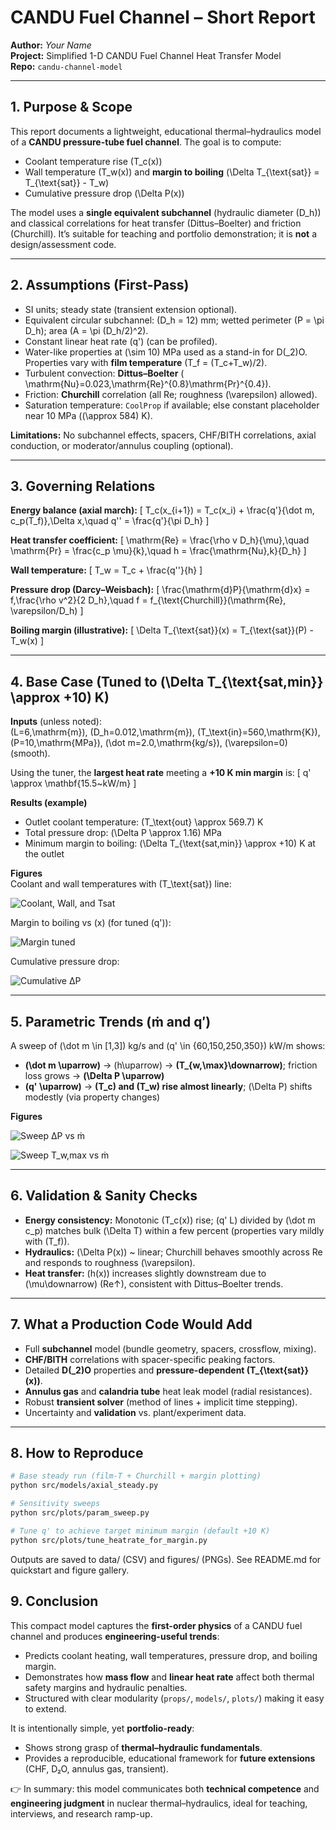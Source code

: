 # CANDU Fuel Channel – Short Report

**Author:** _Your Name_  
**Project:** Simplified 1-D CANDU Fuel Channel Heat Transfer Model  
**Repo:** `candu-channel-model`

---

## 1. Purpose & Scope
This report documents a lightweight, educational thermal–hydraulics model of a **CANDU pressure-tube fuel channel**. The goal is to compute:
- Coolant temperature rise \(T_c(x)\)
- Wall temperature \(T_w(x)\) and **margin to boiling** \(\Delta T_{\text{sat}} = T_{\text{sat}} - T_w\)
- Cumulative pressure drop \(\Delta P(x)\)

The model uses a **single equivalent subchannel** (hydraulic diameter \(D_h\)) and classical correlations for heat transfer (Dittus–Boelter) and friction (Churchill). It’s suitable for teaching and portfolio demonstration; it is **not** a design/assessment code.

---

## 2. Assumptions (First-Pass)
- SI units; steady state (transient extension optional).
- Equivalent circular subchannel: \(D_h = 12\) mm; wetted perimeter \(P = \pi D_h\); area \(A = \pi (D_h/2)^2\).
- Constant linear heat rate \(q'\) (can be profiled).
- Water-like properties at \(\sim 10\) MPa used as a stand-in for D\(_2\)O. Properties vary with **film temperature** \(T_f = (T_c+T_w)/2\).
- Turbulent convection: **Dittus–Boelter** \( \mathrm{Nu}=0.023\,\mathrm{Re}^{0.8}\mathrm{Pr}^{0.4}\).
- Friction: **Churchill** correlation (all Re; roughness \(\varepsilon\) allowed).
- Saturation temperature: `CoolProp` if available; else constant placeholder near 10 MPa (\(\approx 584\) K).

**Limitations:** No subchannel effects, spacers, CHF/BITH correlations, axial conduction, or moderator/annulus coupling (optional).

---

## 3. Governing Relations
**Energy balance (axial march):**
\[
T_c(x_{i+1}) = T_c(x_i) + \frac{q'}{\dot m\, c_p(T_f)}\,\Delta x,\quad q'' = \frac{q'}{\pi D_h}
\]

**Heat transfer coefficient:**
\[
\mathrm{Re} = \frac{\rho v D_h}{\mu},\quad \mathrm{Pr} = \frac{c_p \mu}{k},\quad 
h = \frac{\mathrm{Nu}\,k}{D_h}
\]

**Wall temperature:**
\[
T_w = T_c + \frac{q''}{h}
\]

**Pressure drop (Darcy–Weisbach):**
\[
\frac{\mathrm{d}P}{\mathrm{d}x} = f\,\frac{\rho v^2}{2 D_h},\quad f = f_{\text{Churchill}}(\mathrm{Re}, \varepsilon/D_h)
\]

**Boiling margin (illustrative):**
\[
\Delta T_{\text{sat}}(x) = T_{\text{sat}}(P) - T_w(x)
\]

---

## 4. Base Case (Tuned to \(\Delta T_{\text{sat,min}} \approx +10\) K)

**Inputs** (unless noted):  
\(L=6\,\mathrm{m}\), \(D_h=0.012\,\mathrm{m}\), \(T_\text{in}=560\,\mathrm{K}\), \(P=10\,\mathrm{MPa}\), \(\dot m=2.0\,\mathrm{kg/s}\), \(\varepsilon=0\) (smooth).

Using the tuner, the **largest heat rate** meeting a **+10 K min margin** is:
\[
q' \approx \mathbf{15.5~kW/m}
\]

**Results (example)**  
- Outlet coolant temperature: \(T_\text{out} \approx 569.7\) K  
- Total pressure drop: \(\Delta P \approx 1.16\) MPa  
- Minimum margin to boiling: \(\Delta T_{\text{sat,min}} \approx +10\) K at the outlet

**Figures**  
Coolant and wall temperatures with \(T_\text{sat}\) line:

![Coolant, Wall, and Tsat](../figures/Tx_coolant_wall_Tsat.png)

Margin to boiling vs \(x\) (for tuned \(q'\)):

![Margin tuned](../figures/margin_tuned_qprime.png)

Cumulative pressure drop:

![Cumulative ΔP](../figures/dP_x_filmT.png)

---

## 5. Parametric Trends (ṁ and q′)
A sweep of \(\dot m \in [1,3]\) kg/s and \(q' \in \{60,150,250,350\}\) kW/m shows:

- **\(\dot m \uparrow\)** → \(h\uparrow\) → **\(T_{w,\max}\downarrow\)**; friction loss grows → **\(\Delta P \uparrow\)**  
- **\(q' \uparrow\)** → **\(T_c\) and \(T_w\) rise almost linearly**; \(\Delta P\) shifts modestly (via property changes)

**Figures**

![Sweep ΔP vs ṁ](../figures/sweep_dP_vs_mdot.png)

![Sweep T_w,max vs ṁ](../figures/sweep_Twmax_vs_mdot.png)

---

## 6. Validation & Sanity Checks
- **Energy consistency:** Monotonic \(T_c(x)\) rise; \(q' L\) divided by \(\dot m c_p\) matches bulk \(\Delta T\) within a few percent (properties vary mildly with \(T_f\)).  
- **Hydraulics:** \(\Delta P(x)\) ~ linear; Churchill behaves smoothly across Re and responds to roughness \(\varepsilon\).  
- **Heat transfer:** \(h(x)\) increases slightly downstream due to \(\mu\downarrow\) (Re↑), consistent with Dittus–Boelter trends.

---

## 7. What a Production Code Would Add
- Full **subchannel** model (bundle geometry, spacers, crossflow, mixing).  
- **CHF/BITH** correlations with spacer-specific peaking factors.  
- Detailed **D\(_2\)O** properties and **pressure-dependent \(T_{\text{sat}}(x)\)**.  
- **Annulus gas** and **calandria tube** heat leak model (radial resistances).  
- Robust **transient solver** (method of lines + implicit time stepping).  
- Uncertainty and **validation** vs. plant/experiment data.

---

## 8. How to Reproduce
```bash
# Base steady run (film-T + Churchill + margin plotting)
python src/models/axial_steady.py

# Sensitivity sweeps
python src/plots/param_sweep.py

# Tune q' to achieve target minimum margin (default +10 K)
python src/plots/tune_heatrate_for_margin.py

```
Outputs are saved to data/ (CSV) and figures/ (PNGs).
See README.md for quickstart and figure gallery.

## 9. Conclusion

This compact model captures the **first-order physics** of a CANDU fuel channel and produces **engineering-useful trends**:

- Predicts coolant heating, wall temperatures, pressure drop, and boiling margin.  
- Demonstrates how **mass flow** and **linear heat rate** affect both thermal safety margins and hydraulic penalties.  
- Structured with clear modularity (`props/`, `models/`, `plots/`) making it easy to extend.  

It is intentionally simple, yet **portfolio-ready**:  
- Shows strong grasp of **thermal–hydraulic fundamentals**.  
- Provides a reproducible, educational framework for **future extensions** (CHF, D₂O, annulus gas, transient).  

👉 In summary: this model communicates both **technical competence** and **engineering judgment** in nuclear thermal–hydraulics, ideal for teaching, interviews, and research ramp-up.
